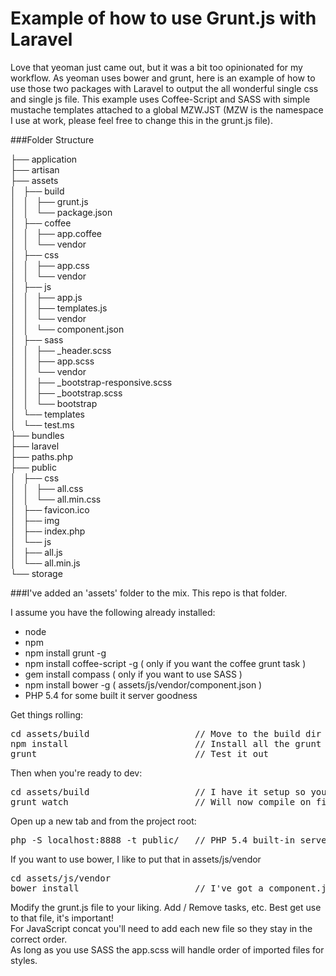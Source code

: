Example of how to use Grunt.js with Laravel
===========================================

Love that yeoman just came out, but it was a bit too opinionated for my workflow.  As yeoman uses bower and grunt, here is an example of how to use those two packages with Laravel to output the all wonderful single css and single js file.  This example uses Coffee-Script and SASS with simple mustache templates attached to a global MZW.JST (MZW is the namespace I use at work, please feel free to change this in the grunt.js file).

###Folder Structure

├── application<br/>
├── artisan<br/>
├── assets<br/>
│   ├── build<br/>
│   │   ├── grunt.js<br/>
│   │   └── package.json<br/>
│   ├── coffee<br/>
│   │   ├── app.coffee<br/>
│   │   └── vendor<br/>
│   ├── css<br/>
│   │   ├── app.css<br/>
│   │   └── vendor<br/>
│   ├── js<br/>
│   │   ├── app.js<br/>
│   │   ├── templates.js<br/>
│   │   └── vendor<br/>
│   │       └── component.json<br/>
│   ├── sass<br/>
│   │   ├── _header.scss<br/>
│   │   ├── app.scss<br/>
│   │   └── vendor<br/>
│   │       ├── _bootstrap-responsive.scss<br/>
│   │       ├── _bootstrap.scss<br/>
│   │       └── bootstrap<br/>
│   └── templates<br/>
│       └── test.ms<br/>
├── bundles<br/>
├── laravel<br/>
├── paths.php<br/>
├── public<br/>
│   ├── css<br/>
│   │   ├── all.css<br/>
│   │   └── all.min.css<br/>
│   ├── favicon.ico<br/>
│   ├── img<br/>
│   ├── index.php<br/>
│   └── js<br/>
│       ├── all.js<br/>
│       └── all.min.js<br/>
└── storage<br/>

###I've added an 'assets' folder to the mix.  This repo is that folder.

I assume you have the following already installed:
- node
- npm
- npm install grunt -g
- npm install coffee-script -g ( only if you want the coffee grunt task )
- gem install compass ( only if you want to use SASS )
- npm install bower -g ( assets/js/vendor/component.json ) 
- PHP 5.4 for some built it server goodness

Get things rolling:
<pre>
cd assets/build                    // Move to the build dir
npm install                        // Install all the grunt npm tasks
grunt                              // Test it out
</pre>

Then when you're ready to dev:
<pre>
cd assets/build                    // I have it setup so you can only grunt from the build dir
grunt watch                        // Will now compile on file mod
</pre>

Open up a new tab and from the project root:
<pre>
php -S localhost:8888 -t public/   // PHP 5.4 built-in server
</pre>

If you want to use bower, I like to put that in assets/js/vendor<br/>
<pre>
cd assets/js/vendor
bower install                      // I've got a component.json file in there with a few handy libraries
</pre>

Modify the grunt.js file to your liking.  Add / Remove tasks, etc.  Best get use to that file, it's important!<br/>
For JavaScript concat you'll need to add each new file so they stay in the correct order.<br/>
As long as you use SASS the app.scss will handle order of imported files for styles.<br/>